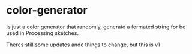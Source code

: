 # color-generator

Is just a color generator that randomly, generate a formated string for be used in Processing sketches.

Theres still some updates ande things to change, but this is v1
